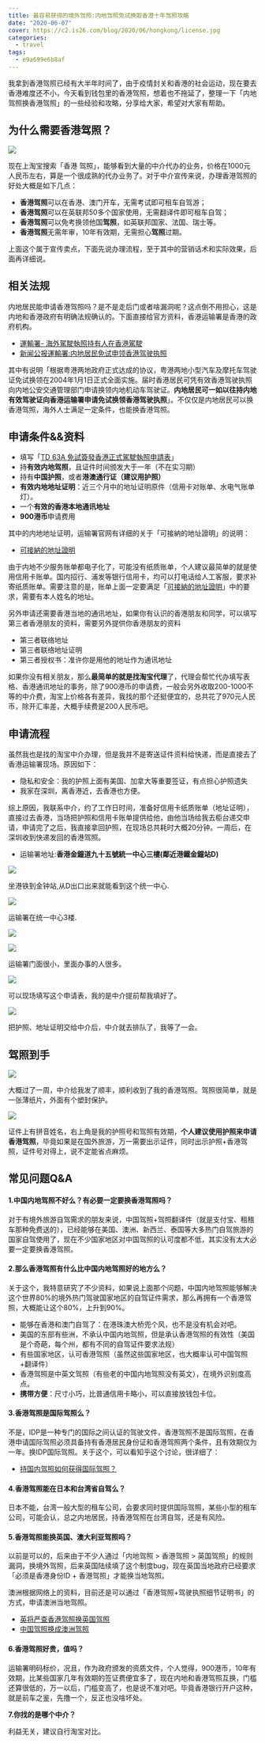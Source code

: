 ```yaml
---
title: 最容易获得的境外驾照:内地驾照免试换取香港十年驾照攻略
date: "2020-06-07"
cover: https://c2.is26.com/blog/2020/06/hongkong/license.jpg
categories:
  - travel
tags:
  - e9a699e6b8af
---
```


我拿到香港驾照已经有大半年时间了，由于疫情封关和香港的社会运动，现在要去香港难度还不小，今天看到钱包里的香港驾照，想着也不拖延了，整理一下「内地驾照换香港驾照」的一些经验和攻略，分享给大家，希望对大家有帮助。

## 为什么需要香港驾照？

![](https://c2.is26.com/blog/2020/06/hongkong/hk-1.jpg)

现在上淘宝搜索「香港 驾照」，能够看到大量的中介代办的业务，价格在1000元人民币左右，算是一个很成熟的代办业务了。对于中介宣传来说，办理香港驾照的好处大概是如下几点：

- **香港驾照**可以在香港、澳门开车，无需考试即可租车自驾游；
- **香港驾照**可以在英联邦50多个国家使用，无需翻译件即可租车自驾；
- **香港驾照**可以免考换领他国**驾照**，如英联邦国家、法国、瑞士等。
- **香港驾照**无需年审，10年有效期，无需担心**驾照**过期。

上面这个属于宣传卖点，下面先说办理流程，至于其中的营销话术和实际效果，后面再详细说。

## 相关法规

内地居民能申请香港驾照吗？是不是走后门或者啥漏洞呢？这点倒不用担心，这是内地和香港政府有明确法规确认的。下面直接给官方资料，香港运输署是香港的政府机构。

- [運輸署- 海外駕駛執照持有人在香港駕駛](https://www.td.gov.hk/tc/public_services/licences_and_permits/driving_licences/how_to_apply_for_a_driving_licence/driving_in_hong_kong_for_overseas_driving_licence_/index.html)
- [新闻公报運輸署:内地居民免试申领香港驾驶执照](https://www.td.gov.hk/sc/publications_and_press_releases/press_releases/transport_department/index_id_161.html)

其中有说明「根据粤港两地政府正式达成的协议，粤港两地小型汽车及摩托车驾驶证免试换领在2004年1月1日正式全面实施。届时香港居民可凭有效香港驾驶执照向内地公安交通管理部门申请换领内地机动车驾驶证。**内地居民可一如以往持内地有效驾驶证向香港运输署申请免试换领香港驾驶执照**」。不仅仅是内地居民可以换香港驾照，海外人士满足一定条件，也能换香港驾照。

## 申请条件&&资料

- 填写「[TD 63A 免試簽發香港正式駕駛執照申請表](<https://www.td.gov.hk/filemanager/common/td63a(2017.11)_e-fillable_chi.pdf>)」
- 持**有效内地驾照**，且证件时间颁发大于一年（不在实习期）
- 持有**中国护照**，或者**港澳通行证（建议用护照）**
- **有效内地地址证明**：近三个月中的地址证明原件（信用卡对账单、水电气账单灯）。
- 一个**有效的香港本地通讯地址**
- **900港币**申请费用

其中的内地地址证明，运输署官网有详细的关于「可接納的地址證明」的说明：

- [可接納的地址證明](https://www.td.gov.hk/tc/public_services/licences_and_permits/proof_of_address/index.html#apoa)

由于内地不少服务账单都电子化了，可能没有纸质账单，个人建议最简单的就是使用信用卡账单。国内招行、浦发等银行信用卡，均可以打电话给人工客服，要求补寄纸质账单。需要注意的是，账单上面一定要满足「[可接納的地址證明](https://www.td.gov.hk/tc/public_services/licences_and_permits/proof_of_address/index.html#apoa)」中的要求，需要有本人姓名的地址。

另外申请还需要香港当地的通讯地址，如果你有认识的香港朋友和同学，可以填写第三者香港朋友的资料，需要另外提供你香港朋友的资料

- 第三者联络地址
- 第三者联络地址证明
- 第三者授权书：准许你是用他的地址作为通讯地址

如果你没有相关朋友，那么**最简单的就是找淘宝代理**了，代理会帮忙代办填写表格、香港通讯地址的事务，除了900港币的申请费，一般会另外收取200-1000不等的中介费，淘宝上价格各有差异，我找的那个还挺便宜的，总共花了970元人民币，除开汇率差，大概手续费是200人民币吧。

## 申请流程

虽然我也是找的淘宝中介办理，但是我并不是寄送证件资料给快递，而是直接去了香港运输署现场。原因如下：

- 隐私和安全：我的护照上面有美国、加拿大等重要签证，有点担心护照遗失
- 我家在深圳，离香港近，去香港也方便。

综上原因，我联系中介，约了工作日时间，准备好信用卡纸质账单（地址证明），直接过去香港，当场把护照和信用卡账单提供给他，由他当场给我去柜台递交申请，申请完了之后，我直接拿回护照，在现场总共耗时大概20分钟。一周后，在深圳收到快递发回的香港驾照。

- 运输署地址:**香港金鐘道九十五號統一中心三樓(鄰近港鐵金鐘站D)**

![](https://c2.is26.com/blog/2020/06/hongkong/l-12.JPG)

坐港铁到金钟站,从D出口出来就能看到这个统一中心.

![](https://c2.is26.com/blog/2020/06/hongkong/l-3.JPG)

运输署在统一中心3楼.

![](https://c2.is26.com/blog/2020/06/hongkong/l-4.JPG)

![](https://c2.is26.com/blog/2020/06/hongkong/l-5.JPG)

运输署门面很小，里面办事的人很多。

![](https://c2.is26.com/blog/2020/06/hongkong/l-10.JPG)

可以现场填写这个申请表，我的是中介提前帮我填好了。

![](https://c2.is26.com/blog/2020/06/hongkong/l-7.JPG)

把护照、地址证明交给中介后，中介就去排队了，我等了一会。

## 驾照到手

![](https://c2.is26.com/blog/2020/06/hongkong/license.jpg)

大概过了一周，中介给我发了顺丰，顺利收到了我的香港驾照。驾照很简单，就是一张薄纸片，外面有个塑封保护。

![](https://c2.is26.com/blog/2020/06/hongkong/license2.jpg)

证件上有拼音姓名，右上角是我的护照号和驾照有效期，**个人建议使用护照来申请香港驾照**，毕竟如果是在国外旅游，万一需要出示证件，同时出示护照+香港驾照，证件号对得上，说不定能省点麻烦。

## 常见问题Q&A

#### 1.中国内地驾照不好么？有必要一定要换香港驾照吗？

对于有境外旅游自驾需求的朋友来说，中国驾照+驾照翻译件（就是支付宝、租租车那种免费送的），已经能够在美国、澳洲、新西兰、泰国等大多热门自驾旅游的国家自驾使用了，现在不少国家地区对中国驾照的认可度都不低，其实没有太大必要一定要换香港驾照。

#### 2.那么香港驾照有什么比中国内地驾照好的地方么？

关于这个，我特意研究了不少资料，如果说上面那个问题，中国内地驾照能够解决这个世界80%的境外热门驾驶国家地区的自驾证件需求，那么再拥有一个香港驾照，大概能让这个80%，上升到90%。

- 能够在香港和澳门自驾了：在港珠澳大桥兜个风，也不是没有机会对吧。
- 美国的东部有些洲，不承认中国内地驾照，但是承认香港驾照的有效性（美国是个奇葩，每个州，都有不同的自驾证件要求法规）
- 有些国家地区，认可香港驾照（虽然这些国家地区，也大概率认可中国驾照+翻译件）
- 香港驾照是中英文驾照（有些老的中国内地驾照没有英文），在境外识别度高点。
- **携带方便**：尺寸小巧，比普通信用卡略小，可以直接放钱包卡位。

#### 3.香港驾照是国际驾照么？

不是，IDP是一种专门的国际之间认证的驾驶文件，香港驾照不是国际驾照，在香港申请国际驾照必须具备持有香港居民身份证和香港驾照两个条件，且有效期仅为一年。换IDP国际驾照。关于这个，可以看知乎这个讨论，很详细了：

- [持国内驾照如何获得国际驾照？](https://www.zhihu.com/question/29740601)

#### 4.香港驾照能在日本和台湾省自驾么？

日本不能，台湾一般大型的租车公司，会要求同时提供国际驾照，某些小型的租车公司，可能会认，总之内地居民，持香港驾照在台湾自驾，还是有风险。

#### 5.香港驾照能换英国、澳大利亚驾照吗？

以前是可以的，后来由于不少人通过「内地驾照 > 香港驾照 > 英国驾照」的规则漏洞，换境外驾照，后来英国陆续填了这个制度bug，现在英国当地政府已经要求「必须是香港身份ID + 香港驾照」才能换当地驾照。

澳洲根据网络上的资料，目前还是可以通过「香港驾照+驾驶执照细节证明书」的方式，申请澳洲当地驾照。

- [英将严查香港驾照换英国驾照](https://www.bbc.com/ukchina/simp/uk_life/2012/02/120213_life_driving_licence)
- [中国驾照换成澳洲驾照](https://zhuanlan.zhihu.com/p/36204290)

#### 6.香港驾照好贵，值吗？

运输署明码标价，况且，作为政府颁发的资质文件，个人觉得，900港币，10年有效期，比某些国家几年有效期的签证费便宜多了，现在内地和香港驾照互换，门槛还算很低的，万一以后，门槛变高了，也是说不准对吧。毕竟香港银行开户这种，就是前车之鉴，先撸一个，反正也没啥坏处。

**7.你找的是哪个中介？**

利益无关，建议自行淘宝对比。
